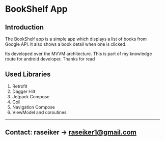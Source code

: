 BookShelf App
============================

Introduction
----------------------------
The BookShelf app is a simple app which displays a list of books from Google API.
It also shows a book detail when one is clicked.

Its developed over the MVVM architecture.
This is part of my knowledge route for android developer. Thanks for read

Used Libraries
----------------------------
1. Retrofit
2. Dagger Hilt
3. Jetpack Compose
4. Coil
5. Navigation Compose
6. ViewModel and coroutines

-----
Contact: raseiker -> raseiker1@gmail.com
-----
